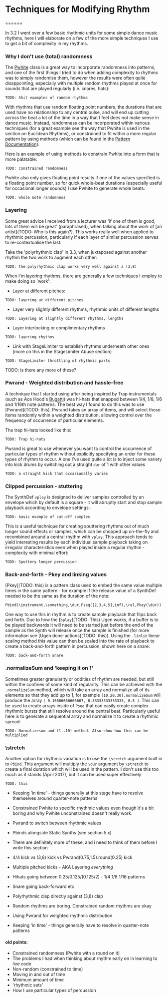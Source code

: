 # Techniques for Modifying Rhythm

======

In 3.2 I went over a few basic rhythmic units for some simple dance music rhythms, here I will elaborate on a few of the more simple techniques I use to get a bit of complexity in my rhythms.

### Why I don't use (total) randomness

The [Pwhite](TODO) class is a great way to incorporate randomness into patterns, and one of the first things I tried to do when adding complexity to rhythms was to simply randomise them, however the results were often quite disappointing, especially with multiple random rhythms played at once for sounds that are played regularly (i.e. snares, hats):

```supercollider
TODO: Shit examples of random rhythms
```

With rhythms that use random floating point numbers, the durations that are used have no relationship to any central pulse, and will end up cutting across the beat a lot of the time in a way that I feel does not make sense in dance music. Instead, randomness can be incorporated within various techniques (for a great example see the way that Pwhite is used in the section on Euclidean Rhythms), or constrained to fit within a more regular pattern by using methods (which can be found in the [Pattern Documentation](TODO)).

Here is an example of using methods to constrain Pwhite into a form that is more palatable:

```supercollider
TODO: constrained randomness
```

Pwhite also only gives floating point results if one of the values specified is a floating point number, so for quick whole-beat durations (especially useful for occasional longer sounds) I use Pwhite to generate whole beats:

```supercollider
TODO: whole note randomness
```

### Layering

Some great advice I received from a lecturer was 'if one of them is good, lots of them will be great' (paraphrased), when talking about the work of [an artist](TODO: Who is this again?). This works really well when applied to rhythmic percussion, particularly if each layer of similar percussion serves to re-contextualise the last.

Take the 'polyrhythmic clap' in 3.3, when juxtaposed against another rhythm the two work to augment each other:

```supercollider
TODO: the polyrhythmic clap works very well against a (3,8)
```

When I'm layering rhythms, there are generally a few techniques I employ to make doing so 'work':

- Layer at different pitches:
```supercollider
TODO: layering at different pitches
```
- Layer very slightly different rhythms, rhythmic units of different lengths
```supercollider
TODO: Layering at slightly different rhythms, lengths
```
- Layer interlocking or complimentary rhythms
```supercollider
TODO: layering rhythms
```
- Link with StageLimiter to establish rhythms underneath other ones (more on this in the StageLimiter Abuse section)
```supercollider
TODO: StageLimiter throttling of rhythmic parts
```
TODO: is there any more of these?

### Pwrand - Weighted distribution and hassle-free 

A technique that I started using after being inspired by Trap instrumentals (such as Ace Hood's [Bugatti](https://www.youtube.com/watch?v=-2KF2JbrQ94)) was hi-hats that snapped between 1/4, 1/8, 1/6 and 1/16th note patterns. The best way I found to do this was to use [Pwrand](TODO: this). Pwrand takes an array of items, and will select those items randomly within a weighted distribution, allowing control over the frequency of occurrence of particular elements.

The trap hi-hats looked like this:
```supercollider
TODO: Trap hi-hats
```

Pwrand is great to use whenever you want to control the occurrence of particular types of rhythm without explicitly specifying an order for these types of rhythm to occur. A one I've used quite a lot is to inject some variety into kick drums by switching out a straight `dur` of 1 with other values

```supercollider
TODO: a straight kick that occasionally varies
```

### Clipped percussion - stuttering

The SynthDef `vplay` is designed to deliver samples controlled by an envelope which by default is a square - it will abruptly start and stop sample playback according to envelope settings:

```supercollider
TODO: basic example of cut-off samples
```

This is a useful technique for creating sputtering rhythms out of much longer sound effects or samples, which can be chopped up on-the-fly and recombined around a central rhythm with `vplay`. This approach tends to yield interesting results by each individual sample playback taking on irregular characteristics even when played inside a regular rhythm - complexity with minimal effort:

```supercollider
TODO: Sputtery longer percussion
```

### Back-and-forth - Pkey and linking values

[Pkey](TODO: this) is a pattern class used to embed the same value multiple times in the same pattern - for example if the release value of a SynthDef needed to be the same as the duration of the note:

```supercollider
Pbind(\instrument,\something,\dur,Pseq([2,3,4,5],inf),\rel,Pkey(\dur))
```

One way to use this in rhythm is to create sample playback that flips back and forth. Due to how the [`bplay`](TODO: This) Ugen works, if a buffer is to be played backwards it will need to be started just before the end of the sample as the Synth will release once the sample is finished (for more information see [Ugen done-actions](TODO: this)). Using the `.linlin` linear scaling method this value can then be scaled into the rate of playback to create a back-and-forth pattern in percussion, shown here on a snare:

```supercollider
TODO: back-and-forth snare
```

### .normalizeSum and 'keeping it on 1'

Sometimes greater granularity or oddities of rhythm are needed, but still within the confines of some kind of regularity. This can be achieved with the `.normalizeSum` method, which will take an array and normalize all of its elements so that they add up to 1, for example `[10,20,30].normalizeSum` will produce the array `[ 0.16666666666667, 0.33333333333333, 0.5 ]`. This can be used to create arrays inside of `Pseq` that can easily create complex rhythmic bursts that still resolve around the central beat. Particularly useful here is to generate a sequential array and normalize it to create a rhythmic spread:

```supercollider
TODO: Normalizesum and (1..10) method. Also show how this can be multiplied
```

### \stretch

Another option for rhythmic variation is to use the `\stretch` argument built in to `Pbind`. This argument will multiply the `\dur` argument by `\stretch` to create a final duration which will be used in the pattern. I don't use this too much as it stands (April 2017), but it can be used super effectively

```supercollider
TODO: this
````

- Keeping 'in time' - things generally at this stage have to resolve themselves around quarter-note patterns

- Constrained Pwhite to specific rhythmic values even though it's a bit boring and why Pwhite unconstrained doesn't really work.
- Pwrand to switch between rhythmic values
- Pbinds alongside Static Synths (see section 5.x)
- There are definitely more of these, and i need to think of them before I write this section

- 4/4 kick vs (3,8) kick vs Pwrand(0.75,1.5).round(0.25) kick
- Multiple pitched kicks - AKA Layering _everything_
- Hihats going between 0.25/0.125/(0.125/2) - 1/4 1/8 1/16 patterns
- Snare going back-forward etc
- Polyrhythmic clap directly against (3,8) clap
- Random rhythms are boring. Constrained random rhythms are okay
- Using Pwrand for weighted rhythmic distribution
- Keeping 'in time' - things generally have to resolve in quarter-note patterns


#### old points:

- Constrained randomness (Pwhite with a round on it)
- The problems I had when thinking about rhythm early on in learning to live code
- Non-random (constrained to time)
- Moving in and out of time
- Minimum amount of time
- 'rhythmic sets'
- How I use particular types of percussion

